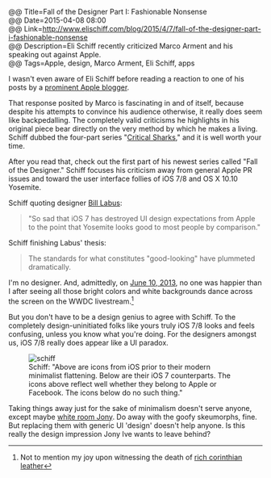 @@ Title=Fall of the Designer Part I: Fashionable Nonsense  
@@ Date=2015-04-08 08:00  
@@ Link=http://www.elischiff.com/blog/2015/4/7/fall-of-the-designer-part-i-fashionable-nonsense  
@@ Description=Eli Schiff recently criticized Marco Arment and his speaking out against Apple.  
@@ Tags=Apple, design, Marco Arment, Eli Schiff, apps  

I wasn't even aware of Eli Schiff before reading a reaction to one of his posts by a [prominent Apple blogger][marco]. 

That response posited by Marco is fascinating in and of itself, because despite his attempts to convince his audience otherwise, it really does seem like backpedalling. The completely valid criticisms he highlights in his original piece bear directly on the very method by which he makes a living. Schiff dubbed the four-part series "[Critical Sharks][elischiff]," and it is well worth your time.

After you read that, check out the first part of his newest series called "Fall of the Designer." Schiff focuses his criticism away from general Apple PR issues and toward the user interface follies of iOS 7/8 and OS X 10.10 Yosemite.

Schiff quoting designer [Bill Labus][dribbble]:
>"So sad that iOS 7 has destroyed UI design expectations from Apple to the point that Yosemite looks good to most people by comparison."

Schiff finishing Labus' thesis:
>The standards for what constitutes "good-looking" have plummeted dramatically.

I'm no designer. And, admittedly, on [June 10, 2013][apple], no one was happier than I after seeing all those bright colors and white backgrounds dance across the screen on the WWDC livestream.[^ls]

But you don't have to be a design genius to agree with Schiff. To the completely design-uninitiated folks like yours truly iOS 7/8 looks and feels confusing, unless you know what you're doing. For the designers amongst us, iOS 7/8 really does appear like a UI paradox. 

<figure>
	<img src="http://d.pr/i/1jQtU+" alt="schiff" />
	<figcaption>Schiff: "Above are icons from iOS prior to their modern minimalist flattening. Below are their iOS 7 counterparts. The icons above reflect well whether they belong to Apple or Facebook. The icons below do no such thing."</figcaption>
</figure>

Taking things away just for the sake of minimalism doesn't serve anyone, except maybe [white room Jony][change]. Do away with the goofy skeumorphs, fine. But replacing them with generic UI 'design' doesn't help anyone. Is this really the design impression Jony Ive wants to leave behind? 

[^ls]: Not to mention my joy upon witnessing the death of [rich corinthian leather][daringfireball]

[apple]: https://www.apple.com/pr/library/2013/06/10Apple-Unveils-iOS-7.html
[change]: https://www.change.org/p/apple-free-jony-ive-from-his-white-room
[daringfireball]: http://daringfireball.net/2013/01/the_trend_against_skeuomorphism
[dribbble]: https://dribbble.com/blabus
[elischiff]: http://www.elischiff.com/blog/2015/3/4/critical-sharks-part-i-you-cant-say-that
[marco]: http://www.marco.org/2015/03/25/censoring-myself-for-apple